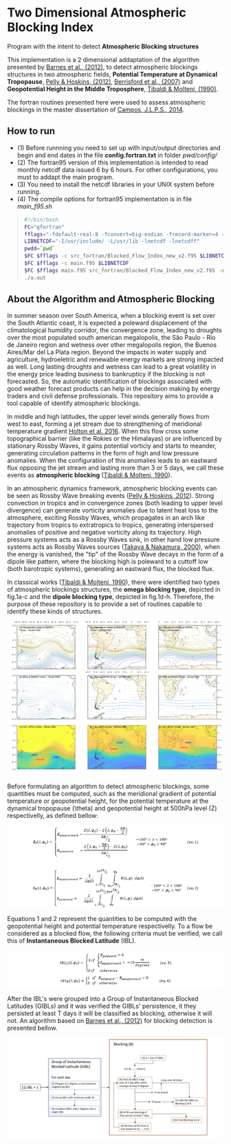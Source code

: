 # Two Dimensional Atmospheric Blocking Index #
 Program with the intent to detect **Atmospheric Blocking structures**

This implementation is a 2 dimensional addaptation of the algorithm presented by [Barnes et al., (2012)](https://link.springer.com/article/10.1007/s00382-011-1243-6), to detect atmospheric blockings structures in two atmospheric fields, **Potential Temperature at Dynamical Tropopause**, [Pelly & Hoskins, (2012)](https://journals.ametsoc.org/view/journals/atsc/60/5/1520-0469_2003_060_0743_anpob_2.0.co_2.xml), [Berrisford et al., (2007)](https://journals.ametsoc.org/view/journals/atsc/64/8/jas3984.1.xml) and **Geopotential Height in the Middle Troposphere**, [Tibaldi & Molteni, (1990)](https://onlinelibrary.wiley.com/doi/abs/10.1034/j.1600-0870.1990.t01-2-00003.x).

The fortran routines presented here were used to assess atmospheric blockings in the master dissertation of [Campos, J.L.P.S., 2014](https://www.iag.usp.br/pos/meteorologia/portugues/dissertacoestestes/inter-rela%C3%A7%C3%A3o-entre-temperatura-da-superf%C3%ADcie-do-mar-e-eve).

## How to run ##

* (1) Before runnning you need to set up with input/output directories and begin and end dates in the file **config.fortran.txt** in folder *pwd/config/*  
* (2) The fortran95 version of this implementation is intended to read monthly netcdf data issued 6 by 6 hours. For other configurations, you must to addapt the main program.
* (3) You need to install the netcdf libraries in your UNIX system before running. 
* (4) The compile options for fortran95 implementation is in file *main_f95.sh*
> ```bash
>#!/bin/bash
>FC="gfortran"
>fflags="-fdefault-real-8 -fconvert=big-endian -frecord-marker=4 -w  -O3"
>LIBNETCDF="-I/usr/include/ -L/usr/lib -lnetcdf -lnetcdff"
>pwdd=`pwd`
>$FC $fflags -c src_fortran/Blocked_Flow_Index_new_v2.f95 $LIBNETCDF
>$FC $fflags -c main.f95 $LIBNETCDF
>$FC $fflags main.f95 src_fortran/Blocked_Flow_Index_new_v2.f95 -o a.out $LIBNETCDF -I/$pwdd/src_fortran/
>./a.out
>```

## About the Algorithm and Atmospheric Blocking ##

In summer season over South America, when a blocking event is set over the South Atlantic coast, it is expected a poleward displacement of the climatological humidity corridor, the convergence zone, leading to droughts over the most populated south american megalopolis, the São Paulo - Rio de Janeiro region and wetness over other megalopolis region, the Buenos Aires/Mar del La Plata region. Beyond the impacts in water supply and agriculture, hydroeletric and renewable energy markets are strong impacted as well. Long lasting droughts and wetness can lead to a great volatility in the energy price leading business to bankrupticy if the blocking is not forecasted. So, the automatic identification of blockings associated with good weather forecast products can help in the decision making by energy traders and civil defense professionals. This repository aims to provide a tool capable of identify atmospheric blockings.

In middle and high latitudes, the upper level winds generally flows from west to east, forming a jet stream due to strengthening of meridional temperature gradient [Holton et al. 2016](https://aapt.scitation.org/doi/pdf/10.1119/1.1987371?casa_token=_TKypuiKE3YAAAAA%3AvNTMbLFXQqVZCLEAu6vWbBb_pO-iFynQe8m4a8d3XXPqTYjvjjD2L9CNsHZCfDP4j7nBRqC8XP0u5g&). When this flow cross some topographical barrier (like the Rokies or the Himalayas) or are influenced by stationary Rossby Waves, it gains potential vorticiy and starts to meander, generating circulation patterns in the form of high and low pressure anomalies. When the configuration of this anomalies leads to an eastward flux opposing the jet stream and lasting more than 3 or 5 days, we call these events as **atmospheric blocking** ([Tibaldi & Molteni, 1990](https://onlinelibrary.wiley.com/doi/abs/10.1034/j.1600-0870.1990.t01-2-00003.x)).

In an atmospheric dynamics framework, atmospheric blocking events can be seen as Rossby Wave breaking events ([Pelly & Hoskins, 2012](https://journals.ametsoc.org/view/journals/atsc/60/5/1520-0469_2003_060_0743_anpob_2.0.co_2.xml)). Strong convection in tropics and in convergence zones (both leading to upper level divergence) can generate vorticity anomalies due to latent heat loss to the atmosphere, exciting Rossby Waves, which propagates in an arch like trajectory from tropics to extratropics to tropics, generating interspersed anomalies of positive and negative vorticity along its trajectory. High pressure systems acts as a Rossby Waves sink, in other hand low pressure systems acts as Rossby Waves sources ([Takaya & Nakamura, 2000](https://journals.ametsoc.org/view/journals/atsc/58/6/1520-0469_2001_058_0608_afoapi_2.0.co_2.xml?tab_body=fulltext-display)), when the energy is vanished, the "tip" of the Rossby Wave decays in the form of a dipole like pattern, where the blocking high is poleward to a cuttoff low (both barotropic systems), generating an eastward flux, the blocked flux.

In classical works ([Tibaldi & Molteni, 1990](https://onlinelibrary.wiley.com/doi/abs/10.1034/j.1600-0870.1990.t01-2-00003.x)), there were identified two types of atmospheric blockings structures, the **omega blocking type**, depicted in fig.1a-c and the **dipole blocking type**, depicted in fig.1d-h. Therefore, the purpose of these repository is to provide a set of routines capable to identify these kinds of structures.


![fig1](https://github.com/jlpscampos/Blocking_Index2d/blob/main/figs/b_all.png)


Before formulating an algorithm to detect atmospheric blockings, some quantities must be computed, such as the meridional gradient of potential temperature or geopotential height, for the potential temperature at the dynamical tropopause (\theta) and geopotential height at 500hPa level (Z) respectivelly, as defined bellow:


![eqn1](https://github.com/jlpscampos/Blocking_Index2d/blob/main/figs/eqn1.png)


Equations 1 and 2 represent the quantities to be computed with the geopotential height and potential temperature respectivelly. To a flow be considered as a blocked flow, the following criteria must be verified, we call this of **Instantaneous Blocked Latitude** (IBL).


![eqn1](https://github.com/jlpscampos/Blocking_Index2d/blob/main/figs/eqn2.png)


After the IBL's were grouped into a Group of Instantaneous Blocked Latitudes (GIBLs) and it was verified the GIBLs' persistence, it they persisted at least T days it will be classified as blocking, otherwise it will not. An algorithm based on [Barnes et al., (2012)](https://link.springer.com/article/10.1007/s00382-011-1243-6) for blocking detection is presented bellow.


![diag1](https://github.com/jlpscampos/Blocking_Index2d/blob/main/figs/fig_blk_sc.png)


